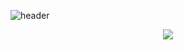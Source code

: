 
![header](https://capsule-render.vercel.app/api?type=waving&color=auto&height=300&section=header&text=Victory%20Ju&fontSize=90&animation=fadeIn&fontAlignY=38&desc=Thank%20you%20for%20comming%20to%20my%20github!&descAlignY=51&descAlign=62)

<div align="center">
<img src="https://github-readme-stats.vercel.app/api?username=VictoryJu&show_icons=true">
</div>

